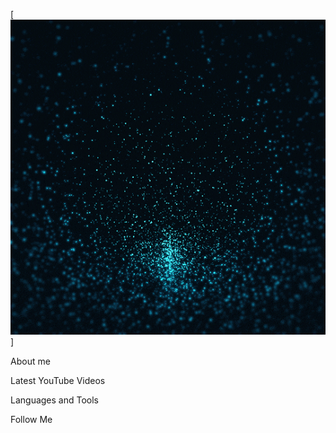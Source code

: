 [![Header](https://github.com/Jager-dev/jager-dev/blob/main/assets/animation.gif)]

About me


Latest YouTube Videos


Languages and Tools


Follow Me
